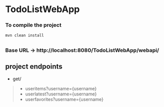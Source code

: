 # TodoListWebApp

### To compile the project
```
mvn clean install
```
##

### Base URL -> http://localhost:8080/TodoListWebApp/webapi/

## project endpoints

- get/ 
> - useritems?username={username}
> - userlatest?username={username}
> - userfavorites?username={username}
